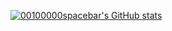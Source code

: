 [![00100000spacebar's GitHub stats](https://github-readme-stats.vercel.app/api?username=00100000spacebar)](https://github.com/anuraghazra/github-readme-stats)
